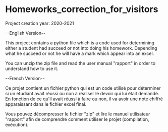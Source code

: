 # Homeworks_correction_for_visitors

Project creation year: 2020-2021


--English Version--

This project contains a python file which is a code used for determining either a student had succeed or not into doing his homework.
Depending what he succeed or not he will have a mark which appear into an excel.

You can unzip the zip file and read the user manual "rapport" in order to understand how to use it.

--French Version--

Ce projet contient un fichier python qui est un code utilisé pour déterminer si un étudiant avait réussi ou non à réaliser le devoir qui lui était demandé.
En fonction de ce qu'il avait réussi à faire ou non, il va avoir une note chiffré apparaissant dans le fichier excel final.

Vous pouvez décompresser le fichier "zip" et lire le manuel utilisateur "rapport" afin de comprendre comment utiliser le projet (compilation, exécution).
